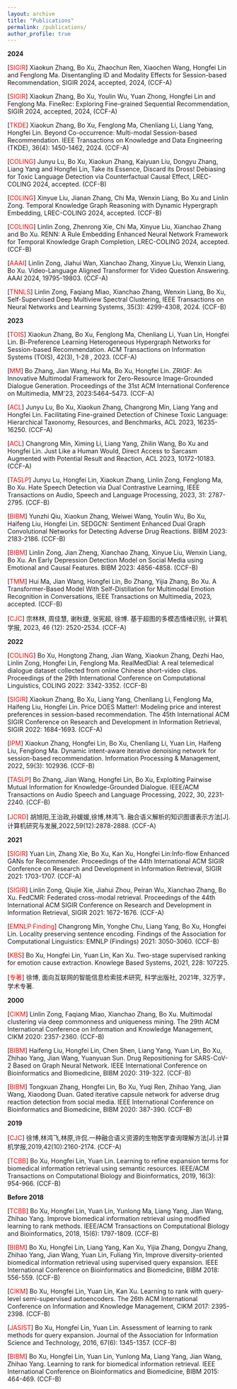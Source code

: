 ```yaml
---
layout: archive
title: "Publications"
permalink: /publications/
author_profile: true
---
```


**2024**

[<span style="color:red;">SIGIR</span>] Xiaokun Zhang, Bo Xu, Zhaochun Ren, Xiaochen Wang, Hongfei Lin and Fenglong Ma. Disentangling ID and Modality Effects for Session-based Recommendation, SIGIR 2024, accepted, 2024, (CCF-A)

[<span style="color:red;">SIGIR</span>] Xiaokun Zhang, Bo Xu, Youlin Wu, Yuan Zhong, Hongfei Lin and Fenglong Ma. FineRec: Exploring Fine-grained Sequential Recommendation, SIGIR 2024, accepted, 2024, (CCF-A)

[<span style="color:red;">TKDE</span>] Xiaokun Zhang, Bo Xu, Fenglong Ma, Chenliang Li, Liang Yang, Hongfei Lin. Beyond Co-occurrence: Multi-modal Session-based Recommendation. IEEE Transactions on Knowledge and Data Engineering (TKDE), 36(4): 1450-1462, 2024. (CCF-A)

[<span style="color:red;">COLING</span>] Junyu Lu, Bo Xu, Xiaokun Zhang, Kaiyuan Liu, Dongyu Zhang, Liang Yang and Hongfei Lin, Take its Essence, Discard its Dross! Debiasing for Toxic Language Detection via Counterfactual Causal Effect, LREC-COLING 2024, accepted. (CCF-B)

[<span style="color:red;">COLING</span>] Xinyue Liu, Jianan Zhang, Chi Ma, Wenxin Liang, Bo Xu and Linlin Zong. Temporal Knowledge Graph Reasoning with Dynamic Hypergraph Embedding, LREC-COLING 2024, accepted. (CCF-B)

[<span style="color:red;">COLING</span>] Linlin Zong, Zhenrong Xie, Chi Ma, Xinyue Liu, Xianchao Zhang and Bo Xu. RENN: A Rule Embedding Enhanced Neural Network Framework for Temporal Knowledge Graph Completion, LREC-COLING 2024, accepted. (CCF-B)

[<span style="color:red;">AAAI</span>] Linlin Zong, Jiahui Wan, Xianchao Zhang, Xinyue Liu, Wenxin Liang, Bo Xu. Video-Language Aligned Transformer for Video Question Answering. AAAI 2024, 19795-19803. (CCF-A)

[<span style="color:red;">TNNLS</span>] Linlin Zong, Faqiang Miao, Xianchao Zhang, Wenxin Liang, Bo Xu, Self-Supervised Deep Multiview Spectral Clustering, IEEE Transactions on Neural Networks and Learning Systems, 35(3): 4299-4308, 2024. (CCF-B)

**2023**

[<span style="color:red;">TOIS</span>] Xiaokun Zhang, Bo Xu, Fenglong Ma, Chenliang Li, Yuan Lin, Hongfei Lin. Bi-Preference Learning Heterogeneous Hypergraph Networks for Session-based Recommendation. ACM Transactions on Information Systems (TOIS), 42(3), 1-28 , 2023. (CCF-A)

[<span style="color:red;">MM</span>] Bo Zhang, Jian Wang, Hui Ma, Bo Xu, Hongfei Lin. ZRIGF: An Innovative Multimodal Framework for Zero-Resource Image-Grounded Dialogue Generation. Proceedings of the 31st ACM International Conference on Multimedia, MM'23, 2023:5464–5473. (CCF-A)

[<span style="color:red;">ACL</span>] Junyu Lu, Bo Xu, Xiaokun Zhang, Changrong Min, Liang Yang and Hongfei Lin. Facilitating Fine-grained Detection of Chinese Toxic Language: Hierarchical Taxonomy, Resources, and Benchmarks, ACL 2023, 16235-16250. (CCF-A)

[<span style="color:red;">ACL</span>] Changrong Min, Ximing Li, Liang Yang, Zhilin Wang, Bo Xu and Hongfei Lin. Just Like a Human Would, Direct Access to Sarcasm Augmented with Potential Result and Reaction, ACL 2023, 10172-10183. (CCF-A)

[<span style="color:red;">TASLP</span>] Junyu Lu, Hongfei Lin, Xiaokun Zhang, Linlin Zong, Fenglong Ma, Bo Xu. Hate Speech Detection via Dual Contrastive Learning, IEEE Transactions on Audio, Speech and Language Processing, 2023, 31: 2787-2795. (CCF-B)

[<span style="color:red;">BIBM</span>] Yunzhi Qiu, Xiaokun Zhang, Weiwei Wang, Youlin Wu, Bo Xu, Haifeng Liu, Hongfei Lin. SEDGCN: Sentiment Enhanced Dual Graph Convolutional Networks for Detecting Adverse Drug Reactions. BIBM 2023: 2183-2186. (CCF-B)

[<span style="color:red;">BIBM</span>] Linlin Zong, Jian Zheng, Xianchao Zhang, Xinyue Liu, Wenxin Liang, Bo Xu. An Early Depression Detection Model on Social Media using Emotional and Causal Features. BIBM 2023: 4856-4858. (CCF-B)

[<span style="color:red;">TMM</span>] Hui Ma, Jian Wang, Hongfei Lin, Bo Zhang, Yijia Zhang, Bo Xu. A Transformer-Based Model With Self-Distillation for Multimodal Emotion Recognition in Conversations, IEEE Transactions on Multimedia, 2023, accepted. (CCF-B)

[<span style="color:red;">CJC</span>] 宗林林, 周佳慧, 谢秋捷, 张宪超, 徐博. 基于超图的多模态情绪识别, 计算机学报, 2023, 46 (12): 2520-2534. (CCF-A)

**2022**

[<span style="color:red;">COLING</span>] Bo Xu, Hongtong Zhang, Jian Wang, Xiaokun Zhang, Dezhi Hao, Linlin Zong, Hongfei Lin, Fenglong Ma. RealMedDial: A real telemedical dialogue dataset collected from online Chinese short-video clips. Proceedings of the 29th International Conference on Computational Linguistics, COLING 2022: 3342-3352. (CCF-B)

[<span style="color:red;">SIGIR</span>] Xiaokun Zhang, Bo Xu, Liang Yang, Chenliang Li, Fenglong Ma, Haifeng Liu, Hongfei Lin. Price DOES Matter!: Modeling price and interest preferences in session-based recommendation. The 45th International ACM SIGIR Conference on Research and Development in Information Retrieval, SIGIR 2022: 1684-1693. (CCF-A)

[<span style="color:red;">IPM</span>] Xiaokun Zhang, Hongfei Lin, Bo Xu, Chenliang Li, Yuan Lin, Haifeng Liu, Fenglong Ma. Dynamic intent-aware iterative denoising network for session-based recommendation. Information Processing & Management, 2022, 59(3): 102936. (CCF-B)

[<span style="color:red;">TASLP</span>] Bo Zhang, Jian Wang, Hongfei Lin, Bo Xu, Exploiting Pairwise Mutual Information for Knowledge-Grounded Dialogue. IEEE/ACM Transactions on Audio Speech and Language Processing, 2022, 30, 2231-2240. (CCF-B)

[<span style="color:red;">JCRD</span>] 胡旭阳,王治政,孙媛媛,徐博,林鸿飞. 融合语义解析的知识图谱表示方法[J].计算机研究与发展,2022,59(12):2878-2888. (CCF-A)

**2021**

[<span style="color:red;">SIGIR</span>] Yuan Lin, Zhang Xie, Bo Xu, Kan Xu, Hongfei Lin:Info-flow Enhanced GANs for Recommender. Proceedings of the 44th International ACM SIGIR Conference on Research and Development in Information Retrieval, SIGIR 2021: 1703-1707. (CCF-A)

[<span style="color:red;">SIGIR</span>] Linlin Zong, Qiujie Xie, Jiahui Zhou, Peiran Wu, Xianchao Zhang, Bo Xu. FedCMR: Federated cross-modal retrieval. Proceedings of the 44th International ACM SIGIR Conference on Research and Development in Information Retrieval, SIGIR 2021: 1672-1676. (CCF-A)

[<span style="color:red;">EMNLP Finding</span>] Changrong Min, Yonghe Chu, Liang Yang, Bo Xu, Hongfei Lin. Locality preserving sentence encoding. Findings of the Association for Computational Linguistics: EMNLP (Findings) 2021: 3050-3060. (CCF-B)

[<span style="color:red;">KBS</span>] Bo Xu, Hongfei Lin, Yuan Lin, Kan Xu. Two-stage supervised ranking for emotion cause extraction. Knowlege Based Systems, 2021, 228: 107225.

[<span style="color:red;">专著</span>] 徐博, 面向互联网的智能信息检索技术研究, 科学出版社, 2021年, 32万字，学术专著.

**2000**

[<span style="color:red;">CIKM</span>] Linlin Zong, Faqiang Miao, Xianchao Zhang, Bo Xu. Multimodal clustering via deep commonness and uniqueness mining. The 29th ACM International Conference on Information and Knowledge Management, CIKM 2020: 2357-2360. (CCF-B)

[<span style="color:red;">BIBM</span>] Haifeng Liu, Hongfei Lin, Chen Shen, Liang Yang, Yuan Lin, Bo Xu, Zhihao Yang, Jian Wang, Yuanyuan Sun. Drug Repositioning for SARS-CoV-2 Based on Graph Neural Network. IEEE International Conference on Bioinformatics and Biomedicine, BIBM 2020: 319-322. (CCF-B)

[<span style="color:red;">BIBM</span>] Tongxuan Zhang, Hongfei Lin, Bo Xu, Yuqi Ren, Zhihao Yang, Jian Wang, Xiaodong Duan. Gated iterative capsule network for adverse drug reaction detection from social media. IEEE International Conference on Bioinformatics and Biomedicine, BIBM 2020: 387-390. (CCF-B)

**2019**

[<span style="color:red;">CJC</span>] 徐博,林鸿飞,林原,许侃.一种融合语义资源的生物医学查询理解方法[J].计算机学报,2019,42(10):2160-2174. (CCF-A)

[<span style="color:red;">TCBB</span>] Bo Xu, Hongfei Lin, Yuan Lin. Learning to refine expansion terms for biomedical information retrieval using semantic resources. IEEE/ACM Transactions on Computational Biology and Bioinformatics, 2019, 16(3): 954-966. (CCF-B)

**Before 2018**

[<span style="color:red;">TCBB</span>] Bo Xu, Hongfei Lin, Yuan Lin, Yunlong Ma, Liang Yang, Jian Wang, Zhihao Yang. Improve biomedical information retrieval using modified learning to rank methods. IEEE/ACM Transactions on Computational Biology and Bioinformatics, 2018, 15(6): 1797-1809. (CCF-B)

[<span style="color:red;">BIBM</span>] Bo Xu, Hongfei Lin, Liang Yang, Kan Xu, Yijia Zhang, Dongyu Zhang, Zhihao Yang, Jian Wang, Yuan Lin, Fuliang Yin, Improve diversity-oriented biomedical information retrieval using supervised query expansion. IEEE International Conference on Bioinformatics and Biomedicine, BIBM 2018: 556-559. (CCF-B)

[<span style="color:red;">CIKM</span>] Bo Xu, Hongfei Lin, Yuan Lin, Kan Xu. Learning to rank with query-level semi-supervised autoencoders. The 26th ACM International Conference on Information and Knowledge Management, CIKM 2017: 2395-2398. (CCF-B)

[<span style="color:red;">JASIST</span>] Bo Xu, Hongfei Lin, Yuan Lin. Assessment of learning to rank methods for query expansion. Journal of the Association for Information Science and Technology, 2016, 67(6): 1345-1357. (CCF-B)

[<span style="color:red;">BIBM</span>] Bo Xu, Hongfei Lin, Yuan Lin, Yunlong Ma, Liang Yang, Jian Wang, Zhihao Yang. Learning to rank for biomedical information retrieval. IEEE International Conference on Bioinformatics and Biomedicine, BIBM 2015: 464-469. (CCF-B)
